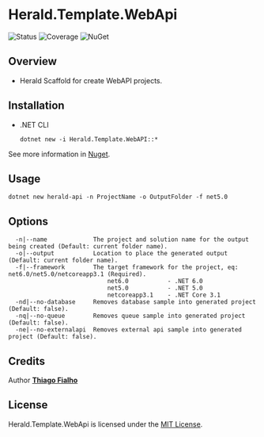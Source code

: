 # Herald.Template.WebApi

![Status](https://github.com/tcfialho/Herald.Template.WebApi/workflows/Herald.Template.WebApi/badge.svg) ![Coverage](https://codecov.io/gh/tcfialho/Herald.Template.WebApi/branch/master/graph/badge.svg) ![NuGet](https://buildstats.info/nuget/Herald.Template.WebApi)

## Overview
 - Herald Scaffold for create WebAPI projects.

## Installation
 - .NET CLI
    ```
    dotnet new -i Herald.Template.WebAPI::*
    ```

See more information in [Nuget](https://www.nuget.org/packages/Herald.Template.WebApi/).

## Usage
```
dotnet new herald-api -n ProjectName -o OutputFolder -f net5.0
```
## Options
```
  -n|--name             The project and solution name for the output being created (Default: current folder name).
  -o|--output           Location to place the generated output (Default: current folder name).
  -f|--framework        The target framework for the project, eq: net6.0/net5.0/netcoreapp3.1 (Required).
                            net6.0           - .NET 6.0
                            net5.0           - .NET 5.0
                            netcoreapp3.1    - .NET Core 3.1                        
  -nd|--no-database     Removes database sample into generated project (Default: false).
  -nq|--no-queue        Removes queue sample into generated project (Default: false).
  -ne|--no-externalapi  Removes external api sample into generated project (Default: false).
```

## Credits

Author [**Thiago Fialho**](https://br.linkedin.com/in/thiago-fialho-139ab116)

## License

Herald.Template.WebApi is licensed under the [MIT License](LICENSE).